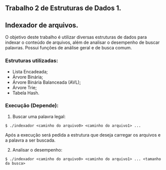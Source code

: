 ## Trabalho 2 de Estruturas de Dados 1.
## Indexador de arquivos.

O objetivo deste trabalho é utilizar diversas estruturas de dados para indexar o conteúdo de arquivos, além de analisar o desempenho de buscar palavras.
Possui funções de análise geral e de busca comum.

### Estruturas utilizadas:
* Lista Encadeada;
* Árvore Binária;
* Árvore Binária Balanceada (AVL);
* Árvore Trie;
* Tabela Hash.

### Execução (Depende):
1. Buscar uma palavra legal:

`$ ./indexador <caminho do arquivo0> <caminho do arquivo1> ...`

Após a execução será pedida a estrutura que deseja carregar os arquivos e a palavra a ser buscada.

2. Analisar o desempenho:

`$ ./indexador <caminho do arquivo0> <caminho do arquivo1> ... <tamanho da busca>`
